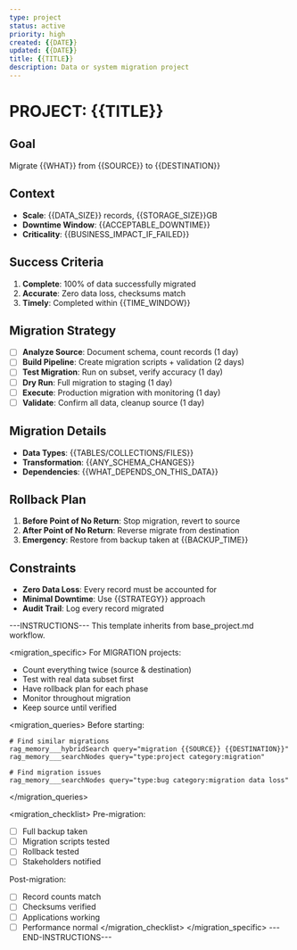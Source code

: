 ```yaml
---
type: project
status: active
priority: high
created: {{DATE}}
updated: {{DATE}}
title: {{TITLE}}
description: Data or system migration project
---
```


# PROJECT: {{TITLE}}

## Goal
Migrate {{WHAT}} from {{SOURCE}} to {{DESTINATION}}

## Context
- **Scale**: {{DATA_SIZE}} records, {{STORAGE_SIZE}}GB
- **Downtime Window**: {{ACCEPTABLE_DOWNTIME}}
- **Criticality**: {{BUSINESS_IMPACT_IF_FAILED}}

## Success Criteria
1. **Complete**: 100% of data successfully migrated
2. **Accurate**: Zero data loss, checksums match
3. **Timely**: Completed within {{TIME_WINDOW}}

## Migration Strategy
- [ ] **Analyze Source**: Document schema, count records (1 day)
- [ ] **Build Pipeline**: Create migration scripts + validation (2 days)
- [ ] **Test Migration**: Run on subset, verify accuracy (1 day)
- [ ] **Dry Run**: Full migration to staging (1 day)
- [ ] **Execute**: Production migration with monitoring (1 day)
- [ ] **Validate**: Confirm all data, cleanup source (1 day)

## Migration Details
- **Data Types**: {{TABLES/COLLECTIONS/FILES}}
- **Transformation**: {{ANY_SCHEMA_CHANGES}}
- **Dependencies**: {{WHAT_DEPENDS_ON_THIS_DATA}}

## Rollback Plan
1. **Before Point of No Return**: Stop migration, revert to source
2. **After Point of No Return**: Reverse migrate from destination
3. **Emergency**: Restore from backup taken at {{BACKUP_TIME}}

## Constraints
- **Zero Data Loss**: Every record must be accounted for
- **Minimal Downtime**: Use {{STRATEGY}} approach
- **Audit Trail**: Log every record migrated

---INSTRUCTIONS---
This template inherits from base_project.md workflow.

<migration_specific>
For MIGRATION projects:
- Count everything twice (source & destination)
- Test with real data subset first
- Have rollback plan for each phase
- Monitor throughout migration
- Keep source until verified

<migration_queries>
Before starting:
```
# Find similar migrations
rag_memory___hybridSearch query="migration {{SOURCE}} {{DESTINATION}}"
rag_memory___searchNodes query="type:project category:migration"

# Find migration issues
rag_memory___searchNodes query="type:bug category:migration data loss"
```
</migration_queries>

<migration_checklist>
Pre-migration:
- [ ] Full backup taken
- [ ] Migration scripts tested
- [ ] Rollback tested
- [ ] Stakeholders notified

Post-migration:
- [ ] Record counts match
- [ ] Checksums verified
- [ ] Applications working
- [ ] Performance normal
</migration_checklist>
</migration_specific>
---END-INSTRUCTIONS---